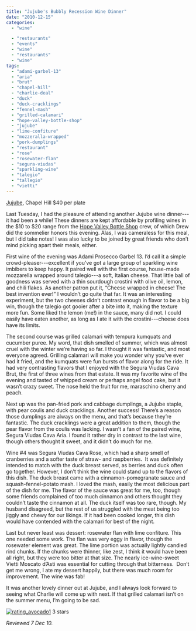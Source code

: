 ```yaml
---
title: "Jujube's Bubbly Recession Wine Dinner"
date: "2010-12-15"
categories:
  - "wine"

  - "restaurants"
  - "events"
  - "wine"
  - "restaurants"
  - "wine"
tags:
  - "adami-garbel-13"
  - "aria"
  - "brut"
  - "chapel-hill"
  - "charlie-deal"
  - "duck"
  - "duck-cracklings"
  - "fennel-mash"
  - "grilled-calamari"
  - "hope-valley-bottle-shop"
  - "jujube"
  - "lime-confiture"
  - "mozzeralla-wrapped"
  - "pork-dumplings"
  - "restaurant"
  - "rose"
  - "rosewater-flan"
  - "segura-viudas"
  - "sparkling-wine"
  - "talegio"
  - "tallegio"
  - "vietti"
---
```


[Jujube](http://jujuberestaurant.com/), Chapel Hill $40 per plate

Last Tuesday, I had the pleasure of attending another Jujube wine dinner---it had been a while! These dinners are kept affordable by profiling wines in the $10 to $20 range from the [Hope Valley Bottle Shop](http://www.hvbottleshop.com/) crew, of which Drew did the sommelier honors this evening. Alas, I was cameraless for this meal, but I did take notes! I was also lucky to be joined by great friends who don’t mind picking apart their meals, either.

First wine of the evening was Adami Prosecco Garbel 13. I’d call it a simple crowd-pleaser---excellent if you’ve got a large group of sparkling wine imbibers to keep happy. It paired well with the first course, house-made mozzarella wrapped around talegio---a soft, Italian cheese. That little ball of goodness was served with a thin sourdough crostini with olive oil, lemon, and chili flakes. As another patron put it, “Cheese wrapped in cheese! The best invention ever!” I wouldn’t go quite that far. It was an interesting experiment, but the two cheeses didn’t contrast enough in flavor to be a big win, though the talegio got gooier after a bite into it, making the texture more fun. Some liked the lemon (me!) in the sauce, many did not. I could easily have eaten another, as long as I ate it with the crostini---cheese does have its limits.

The second course was grilled calamari with tempura kumquats and cucumber puree. My word, that dish smelled of summer, which was almost cruel with the winter we’re having so far. I thought it was fantastic, and most everyone agreed. Grilling calamari will make you wonder why you’ve ever had it fried, and the kumquats were fun bursts of flavor along for the ride. It had very contrasting flavors that I enjoyed with the Segura Viudas Cava Brut, the first of three wines from that estate. It was my favorite wine of the evening and tasted of whipped cream or perhaps angel food cake, but it wasn’t crazy sweet. The nose held the fruit for me, maraschino cherry and peach.

Next up was the pan-fried pork and cabbage dumplings, a Jujube staple, with pear coulis and duck cracklings. Another success! There’s a reason those dumplings are always on the menu, and that’s because they’re fantastic. The duck cracklings were a great addition to them, though the pear flavor from the coulis was lacking. I wasn’t a fan of the paired wine, Segura Viudas Cava Aria. I found it rather dry in contrast to the last wine, though others thought it sweet, and it didn’t do much for me.

Wine #4 was Segura Viudas Cava Rose, which had a sharp smell of cranberries and a softer taste of straw- and raspberries.  It was definitely intended to match with the duck breast served, as berries and duck often go together. However, I don’t think the wine could stand up to the flavors of this dish. The duck breast came with a cinnamon-pomegranate sauce and squash-fennel-potato mash. I loved the mash, easily the most delicious part of the dish for me. The flavor of the sauce was great for me, too, though some friends complained of too much cinnamon and others thought they couldn’t taste the cinnamon at all. The duck itself was too rare, though. My husband disagreed, but the rest of us struggled with the meat being too jiggly and chewy for our likings. If it had been cooked longer, this dish would have contended with the calamari for best of the night.

Last but never least was dessert: rosewater flan with lime confiture. This one needed some work. The flan was very eggy in flavor, though the rosewater element was great. The lime portion was actually lightly candied rind chunks. If the chunks were thinner, like zest, I think it would have been all right, but they were too bitter at that size. The nearly ice-wine-sweet Vietti Moscato d’Asti was essential for cutting through that bitterness.  Don’t get me wrong, I ate my dessert happily, but there was much room for improvement. The wine was fab!

It was another lovely dinner out at Jujube, and I always look forward to seeing what Charlie will come up with next. If that grilled calamari isn’t on the summer menu, I’m going to be sad.




<div class="caption">

[![](http://s3.amazonaws.com/thegourmez-wpmedia/2009/02/rating_avocado1.gif "rating_avocado1")](http://s3.amazonaws.com/thegourmez-wpmedia/2009/02/rating_avocado1.gif) 3 stars</div>


_Reviewed 7 Dec 10._
